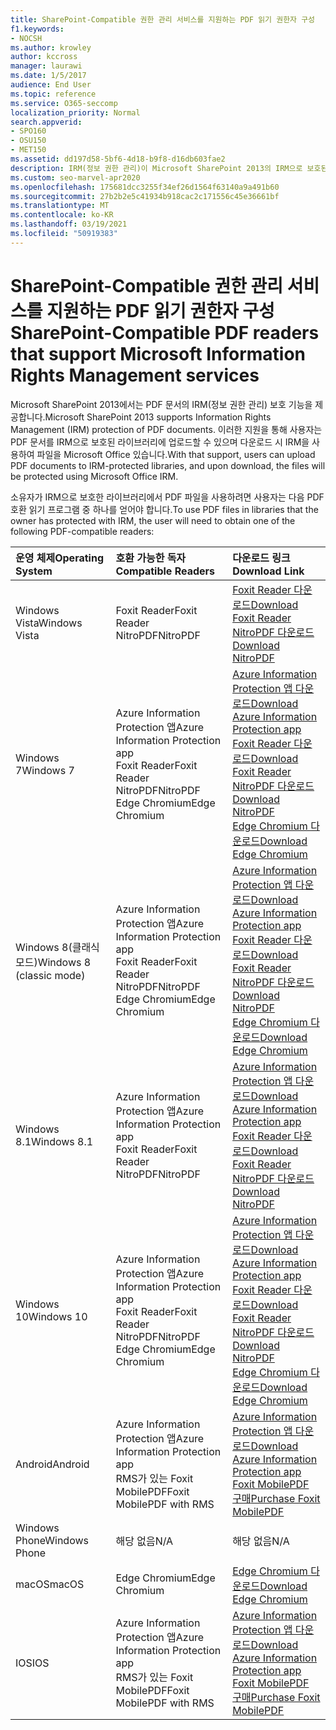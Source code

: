 ```yaml
---
title: SharePoint-Compatible 권한 관리 서비스를 지원하는 PDF 읽기 권한자 구성
f1.keywords:
- NOCSH
ms.author: krowley
author: kccross
manager: laurawi
ms.date: 1/5/2017
audience: End User
ms.topic: reference
ms.service: O365-seccomp
localization_priority: Normal
search.appverid:
- SPO160
- OSU150
- MET150
ms.assetid: dd197d58-5bf6-4d18-b9f8-d16db603fae2
description: IRM(정보 권한 관리)이 Microsoft SharePoint 2013의 IRM으로 보호된 라이브러리에 업로드 및 다운로드된 PDF 문서를 보호하는 방법에 대해 자세히 알아보습니다.
ms.custom: seo-marvel-apr2020
ms.openlocfilehash: 175681dcc3255f34ef26d1564f63140a9a491b60
ms.sourcegitcommit: 27b2b2e5c41934b918cac2c171556c45e36661bf
ms.translationtype: MT
ms.contentlocale: ko-KR
ms.lasthandoff: 03/19/2021
ms.locfileid: "50919383"
---
```

# <a name="sharepoint-compatible-pdf-readers-that-support-microsoft-information-rights-management-services"></a><span data-ttu-id="30454-103">SharePoint-Compatible 권한 관리 서비스를 지원하는 PDF 읽기 권한자 구성</span><span class="sxs-lookup"><span data-stu-id="30454-103">SharePoint-Compatible PDF readers that support Microsoft Information Rights Management services</span></span>

<span data-ttu-id="30454-104">Microsoft SharePoint 2013에서는 PDF 문서의 IRM(정보 권한 관리) 보호 기능을 제공합니다.</span><span class="sxs-lookup"><span data-stu-id="30454-104">Microsoft SharePoint 2013 supports Information Rights Management (IRM) protection of PDF documents.</span></span> <span data-ttu-id="30454-105">이러한 지원을 통해 사용자는 PDF 문서를 IRM으로 보호된 라이브러리에 업로드할 수 있으며 다운로드 시 IRM을 사용하여 파일을 Microsoft Office 있습니다.</span><span class="sxs-lookup"><span data-stu-id="30454-105">With that support, users can upload PDF documents to IRM-protected libraries, and upon download, the files will be protected using Microsoft Office IRM.</span></span>
  
<span data-ttu-id="30454-106">소유자가 IRM으로 보호한 라이브러리에서 PDF 파일을 사용하려면 사용자는 다음 PDF 호환 읽기 프로그램 중 하나를 얻어야 합니다.</span><span class="sxs-lookup"><span data-stu-id="30454-106">To use PDF files in libraries that the owner has protected with IRM, the user will need to obtain one of the following PDF-compatible readers:</span></span>
  
| <span data-ttu-id="30454-107">운영 체제</span><span class="sxs-lookup"><span data-stu-id="30454-107">Operating System</span></span> | <span data-ttu-id="30454-108">호환 가능한 독자</span><span class="sxs-lookup"><span data-stu-id="30454-108">Compatible Readers</span></span> | <span data-ttu-id="30454-109">다운로드 링크</span><span class="sxs-lookup"><span data-stu-id="30454-109">Download Link</span></span> |
|:-----|:-----|:-----|
|<span data-ttu-id="30454-110">Windows Vista</span><span class="sxs-lookup"><span data-stu-id="30454-110">Windows Vista</span></span>  <br/> |<span data-ttu-id="30454-111">Foxit Reader</span><span class="sxs-lookup"><span data-stu-id="30454-111">Foxit Reader</span></span>  <br/> <span data-ttu-id="30454-112">NitroPDF</span><span class="sxs-lookup"><span data-stu-id="30454-112">NitroPDF</span></span>  <br/> |[<span data-ttu-id="30454-113">Foxit Reader 다운로드</span><span class="sxs-lookup"><span data-stu-id="30454-113">Download Foxit Reader</span></span>](https://go.microsoft.com/fwlink/?linkid=2139326) <br/> [<span data-ttu-id="30454-114">NitroPDF 다운로드</span><span class="sxs-lookup"><span data-stu-id="30454-114">Download NitroPDF</span></span>](https://go.microsoft.com/fwlink/?linkid=2139327) <br/> |
|<span data-ttu-id="30454-115">Windows 7</span><span class="sxs-lookup"><span data-stu-id="30454-115">Windows 7</span></span>  <br/> |<span data-ttu-id="30454-116">Azure Information Protection 앱</span><span class="sxs-lookup"><span data-stu-id="30454-116">Azure Information Protection app</span></span>  <br/> <span data-ttu-id="30454-117">Foxit Reader</span><span class="sxs-lookup"><span data-stu-id="30454-117">Foxit Reader</span></span>  <br/> <span data-ttu-id="30454-118">NitroPDF</span><span class="sxs-lookup"><span data-stu-id="30454-118">NitroPDF</span></span>  <br/> <span data-ttu-id="30454-119">Edge Chromium</span><span class="sxs-lookup"><span data-stu-id="30454-119">Edge Chromium</span></span>  <br/>|[<span data-ttu-id="30454-120">Azure Information Protection 앱 다운로드</span><span class="sxs-lookup"><span data-stu-id="30454-120">Download Azure Information Protection app</span></span>](https://go.microsoft.com/fwlink/?linkid=837797) <br/> [<span data-ttu-id="30454-121">Foxit Reader 다운로드</span><span class="sxs-lookup"><span data-stu-id="30454-121">Download Foxit Reader</span></span>](https://go.microsoft.com/fwlink/?linkid=2139326) <br/> [<span data-ttu-id="30454-122">NitroPDF 다운로드</span><span class="sxs-lookup"><span data-stu-id="30454-122">Download NitroPDF</span></span>](https://go.microsoft.com/fwlink/?linkid=2139327) <br/> [<span data-ttu-id="30454-123">Edge Chromium 다운로드</span><span class="sxs-lookup"><span data-stu-id="30454-123">Download Edge Chromium</span></span>](https://support.microsoft.com/microsoft-edge/download-the-new-microsoft-edge-based-on-chromium-0f4a3dd7-55df-60f5-739f-00010dba52cf) <br/>|
|<span data-ttu-id="30454-124">Windows 8(클래식 모드)</span><span class="sxs-lookup"><span data-stu-id="30454-124">Windows 8 (classic mode)</span></span>  <br/> |<span data-ttu-id="30454-125">Azure Information Protection 앱</span><span class="sxs-lookup"><span data-stu-id="30454-125">Azure Information Protection app</span></span>  <br/> <span data-ttu-id="30454-126">Foxit Reader</span><span class="sxs-lookup"><span data-stu-id="30454-126">Foxit Reader</span></span>  <br/> <span data-ttu-id="30454-127">NitroPDF</span><span class="sxs-lookup"><span data-stu-id="30454-127">NitroPDF</span></span>  <br/> <span data-ttu-id="30454-128">Edge Chromium</span><span class="sxs-lookup"><span data-stu-id="30454-128">Edge Chromium</span></span>  <br/>|[<span data-ttu-id="30454-129">Azure Information Protection 앱 다운로드</span><span class="sxs-lookup"><span data-stu-id="30454-129">Download Azure Information Protection app</span></span>](https://go.microsoft.com/fwlink/?linkid=837797) <br/> [<span data-ttu-id="30454-130">Foxit Reader 다운로드</span><span class="sxs-lookup"><span data-stu-id="30454-130">Download Foxit Reader</span></span>](https://go.microsoft.com/fwlink/?linkid=2139326) <br/> [<span data-ttu-id="30454-131">NitroPDF 다운로드</span><span class="sxs-lookup"><span data-stu-id="30454-131">Download NitroPDF</span></span>](https://go.microsoft.com/fwlink/?linkid=2139327) <br/> [<span data-ttu-id="30454-132">Edge Chromium 다운로드</span><span class="sxs-lookup"><span data-stu-id="30454-132">Download Edge Chromium</span></span>](https://support.microsoft.com/microsoft-edge/download-the-new-microsoft-edge-based-on-chromium-0f4a3dd7-55df-60f5-739f-00010dba52cf) <br/> |
|<span data-ttu-id="30454-133">Windows 8.1</span><span class="sxs-lookup"><span data-stu-id="30454-133">Windows 8.1</span></span>  <br/> |<span data-ttu-id="30454-134">Azure Information Protection 앱</span><span class="sxs-lookup"><span data-stu-id="30454-134">Azure Information Protection app</span></span>  <br/> <span data-ttu-id="30454-135">Foxit Reader</span><span class="sxs-lookup"><span data-stu-id="30454-135">Foxit Reader</span></span>  <br/> <span data-ttu-id="30454-136">NitroPDF</span><span class="sxs-lookup"><span data-stu-id="30454-136">NitroPDF</span></span>  <br/> |[<span data-ttu-id="30454-137">Azure Information Protection 앱 다운로드</span><span class="sxs-lookup"><span data-stu-id="30454-137">Download Azure Information Protection app</span></span>](https://go.microsoft.com/fwlink/?linkid=837797) <br/> [<span data-ttu-id="30454-138">Foxit Reader 다운로드</span><span class="sxs-lookup"><span data-stu-id="30454-138">Download Foxit Reader</span></span>](https://go.microsoft.com/fwlink/?linkid=2139326) <br/> [<span data-ttu-id="30454-139">NitroPDF 다운로드</span><span class="sxs-lookup"><span data-stu-id="30454-139">Download NitroPDF</span></span>](https://go.microsoft.com/fwlink/?linkid=2139327) <br/> |
|<span data-ttu-id="30454-140">Windows 10</span><span class="sxs-lookup"><span data-stu-id="30454-140">Windows 10</span></span>  <br/> |<span data-ttu-id="30454-141">Azure Information Protection 앱</span><span class="sxs-lookup"><span data-stu-id="30454-141">Azure Information Protection app</span></span>  <br/> <span data-ttu-id="30454-142">Foxit Reader</span><span class="sxs-lookup"><span data-stu-id="30454-142">Foxit Reader</span></span>  <br/> <span data-ttu-id="30454-143">NitroPDF</span><span class="sxs-lookup"><span data-stu-id="30454-143">NitroPDF</span></span>  <br/> <span data-ttu-id="30454-144">Edge Chromium</span><span class="sxs-lookup"><span data-stu-id="30454-144">Edge Chromium</span></span>  <br/> |[<span data-ttu-id="30454-145">Azure Information Protection 앱 다운로드</span><span class="sxs-lookup"><span data-stu-id="30454-145">Download Azure Information Protection app</span></span>](https://go.microsoft.com/fwlink/?linkid=837797) <br/> [<span data-ttu-id="30454-146">Foxit Reader 다운로드</span><span class="sxs-lookup"><span data-stu-id="30454-146">Download Foxit Reader</span></span>](https://go.microsoft.com/fwlink/?linkid=2139326) <br/> [<span data-ttu-id="30454-147">NitroPDF 다운로드</span><span class="sxs-lookup"><span data-stu-id="30454-147">Download NitroPDF</span></span>](https://go.microsoft.com/fwlink/?linkid=2139327) <br/> [<span data-ttu-id="30454-148">Edge Chromium 다운로드</span><span class="sxs-lookup"><span data-stu-id="30454-148">Download Edge Chromium</span></span>](https://support.microsoft.com/microsoft-edge/download-the-new-microsoft-edge-based-on-chromium-0f4a3dd7-55df-60f5-739f-00010dba52cf) <br/> |
|<span data-ttu-id="30454-149">Android</span><span class="sxs-lookup"><span data-stu-id="30454-149">Android</span></span>  <br/> |<span data-ttu-id="30454-150">Azure Information Protection 앱</span><span class="sxs-lookup"><span data-stu-id="30454-150">Azure Information Protection app</span></span>  <br/> <span data-ttu-id="30454-151">RMS가 있는 Foxit MobilePDF</span><span class="sxs-lookup"><span data-stu-id="30454-151">Foxit MobilePDF with RMS</span></span>  <br/> |[<span data-ttu-id="30454-152">Azure Information Protection 앱 다운로드</span><span class="sxs-lookup"><span data-stu-id="30454-152">Download Azure Information Protection app</span></span>](/azure/information-protection/rms-client/protected-pdf-readers#installing-a-protected-pdf-reader-for-mobile-iosandroidc) <br/> [<span data-ttu-id="30454-153">Foxit MobilePDF 구매</span><span class="sxs-lookup"><span data-stu-id="30454-153">Purchase Foxit MobilePDF</span></span>](https://play.google.com/store/apps/details?id=com.foxit.mobile.pdf.lite) <br/> |
|<span data-ttu-id="30454-154">Windows Phone</span><span class="sxs-lookup"><span data-stu-id="30454-154">Windows Phone</span></span>  <br/> |<span data-ttu-id="30454-155">해당 없음</span><span class="sxs-lookup"><span data-stu-id="30454-155">N/A</span></span>  <br/> |<span data-ttu-id="30454-156">해당 없음</span><span class="sxs-lookup"><span data-stu-id="30454-156">N/A</span></span>  <br/> |
|<span data-ttu-id="30454-157">macOS</span><span class="sxs-lookup"><span data-stu-id="30454-157">macOS</span></span>  <br/> |<span data-ttu-id="30454-158">Edge Chromium</span><span class="sxs-lookup"><span data-stu-id="30454-158">Edge Chromium</span></span>  <br/> |[<span data-ttu-id="30454-159">Edge Chromium 다운로드</span><span class="sxs-lookup"><span data-stu-id="30454-159">Download Edge Chromium</span></span>](https://support.microsoft.com/microsoft-edge/download-the-new-microsoft-edge-based-on-chromium-0f4a3dd7-55df-60f5-739f-00010dba52cf)  <br/> |
|<span data-ttu-id="30454-160">IOS</span><span class="sxs-lookup"><span data-stu-id="30454-160">IOS</span></span>  <br/> |<span data-ttu-id="30454-161">Azure Information Protection 앱</span><span class="sxs-lookup"><span data-stu-id="30454-161">Azure Information Protection app</span></span>  <br/> <span data-ttu-id="30454-162">RMS가 있는 Foxit MobilePDF</span><span class="sxs-lookup"><span data-stu-id="30454-162">Foxit MobilePDF with RMS</span></span>  <br/> |[<span data-ttu-id="30454-163">Azure Information Protection 앱 다운로드</span><span class="sxs-lookup"><span data-stu-id="30454-163">Download Azure Information Protection app</span></span>](/azure/information-protection/rms-client/protected-pdf-readers#installing-a-protected-pdf-reader-for-windows-or-mac) <br/> [<span data-ttu-id="30454-164">Foxit MobilePDF 구매</span><span class="sxs-lookup"><span data-stu-id="30454-164">Purchase Foxit MobilePDF</span></span>](https://play.google.com/store/apps/details?id=com.foxit.mobile.pdf.lite) <br/> |
